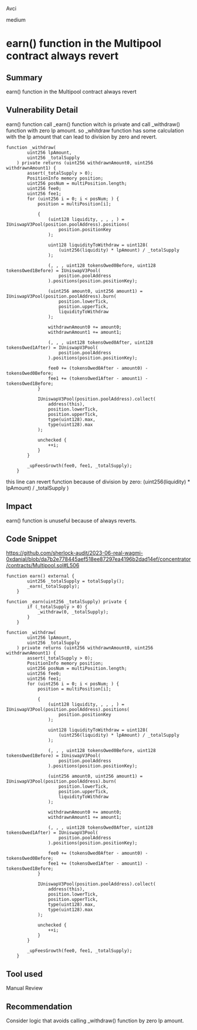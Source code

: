 Avci

medium

# earn() function in the Multipool contract always revert

## Summary
earn() function in the Multipool contract always revert

## Vulnerability Detail
earn() function call _earn() function witch is private and call _withdraw() function with zero lp amount. so _whitdraw function has some calculation with the lp amount that can lead to division by zero and revert.

```solidity
function _withdraw(
        uint256 lpAmount,
        uint256 _totalSupply
    ) private returns (uint256 withdrawnAmount0, uint256 withdrawnAmount1) {
        assert(_totalSupply > 0);
        PositionInfo memory position;
        uint256 posNum = multiPosition.length;
        uint256 fee0;
        uint256 fee1;
        for (uint256 i = 0; i < posNum; ) {
            position = multiPosition[i];

            {
                (uint128 liquidity, , , , ) = IUniswapV3Pool(position.poolAddress).positions(
                    position.positionKey
                );

                uint128 liquidityToWithdraw = uint128(
                    (uint256(liquidity) * lpAmount) / _totalSupply
                );

                (, , , uint128 tokensOwed0Before, uint128 tokensOwed1Before) = IUniswapV3Pool(
                    position.poolAddress
                ).positions(position.positionKey);

                (uint256 amount0, uint256 amount1) = IUniswapV3Pool(position.poolAddress).burn(
                    position.lowerTick,
                    position.upperTick,
                    liquidityToWithdraw
                );

                withdrawnAmount0 += amount0;
                withdrawnAmount1 += amount1;

                (, , , uint128 tokensOwed0After, uint128 tokensOwed1After) = IUniswapV3Pool(
                    position.poolAddress
                ).positions(position.positionKey);

                fee0 += (tokensOwed0After - amount0) - tokensOwed0Before;
                fee1 += (tokensOwed1After - amount1) - tokensOwed1Before;
            }

            IUniswapV3Pool(position.poolAddress).collect(
                address(this),
                position.lowerTick,
                position.upperTick,
                type(uint128).max,
                type(uint128).max
            );

            unchecked {
                ++i;
            }
        }

        _upFeesGrowth(fee0, fee1, _totalSupply);
    }

```
this line can revert function because of division by zero:
(uint256(liquidity) * lpAmount) / _totalSupply
                )
## Impact
earn() function is unuseful because of always reverts.

## Code Snippet
https://github.com/sherlock-audit/2023-06-real-wagmi-0xdanial/blob/da7b2e778445aef518ee87297ea4196b2dad14ef/concentrator/contracts/Multipool.sol#L506
```solidity
function earn() external {
        uint256 _totalSupply = totalSupply();
        _earn(_totalSupply);
    } 

function _earn(uint256 _totalSupply) private {
        if (_totalSupply > 0) {
            _withdraw(0, _totalSupply);
        }
    }

function _withdraw(
        uint256 lpAmount,
        uint256 _totalSupply
    ) private returns (uint256 withdrawnAmount0, uint256 withdrawnAmount1) {
        assert(_totalSupply > 0);
        PositionInfo memory position;
        uint256 posNum = multiPosition.length;
        uint256 fee0;
        uint256 fee1;
        for (uint256 i = 0; i < posNum; ) {
            position = multiPosition[i];

            {
                (uint128 liquidity, , , , ) = IUniswapV3Pool(position.poolAddress).positions(
                    position.positionKey
                );

                uint128 liquidityToWithdraw = uint128(
                    (uint256(liquidity) * lpAmount) / _totalSupply
                );

                (, , , uint128 tokensOwed0Before, uint128 tokensOwed1Before) = IUniswapV3Pool(
                    position.poolAddress
                ).positions(position.positionKey);

                (uint256 amount0, uint256 amount1) = IUniswapV3Pool(position.poolAddress).burn(
                    position.lowerTick,
                    position.upperTick,
                    liquidityToWithdraw
                );

                withdrawnAmount0 += amount0;
                withdrawnAmount1 += amount1;

                (, , , uint128 tokensOwed0After, uint128 tokensOwed1After) = IUniswapV3Pool(
                    position.poolAddress
                ).positions(position.positionKey);

                fee0 += (tokensOwed0After - amount0) - tokensOwed0Before;
                fee1 += (tokensOwed1After - amount1) - tokensOwed1Before;
            }

            IUniswapV3Pool(position.poolAddress).collect(
                address(this),
                position.lowerTick,
                position.upperTick,
                type(uint128).max,
                type(uint128).max
            );

            unchecked {
                ++i;
            }
        }

        _upFeesGrowth(fee0, fee1, _totalSupply);
    }

```

## Tool used
Manual Review

## Recommendation
Consider logic that avoids calling _withdraw() function by zero lp amount.
